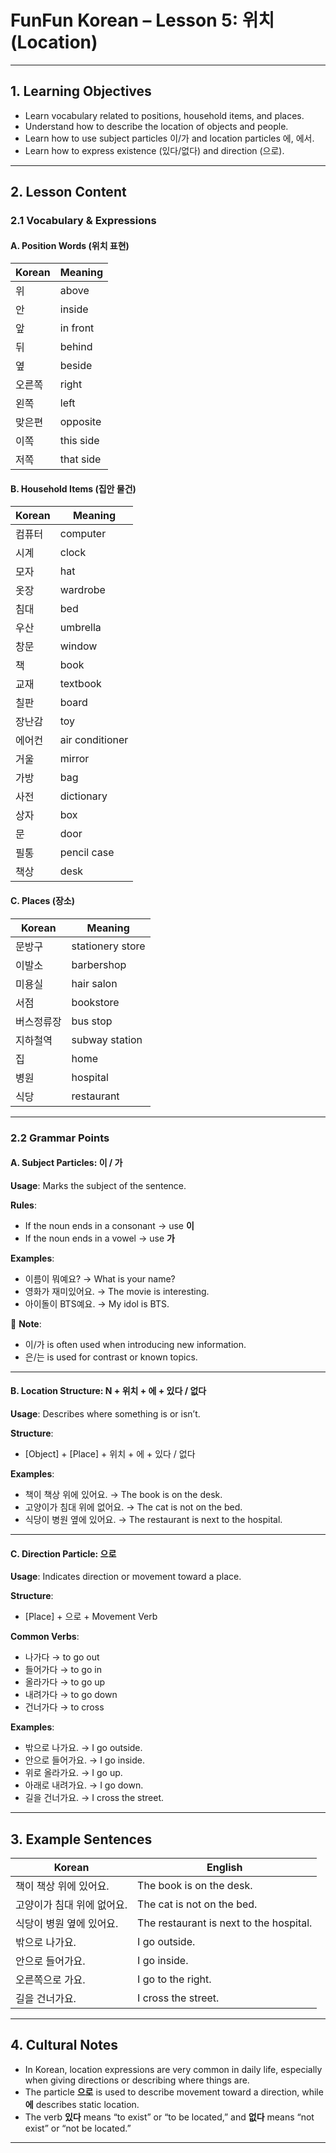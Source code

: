 # FunFun Korean – Lesson 5: 위치 (Location)

---

## 1. Learning Objectives  
- Learn vocabulary related to positions, household items, and places.  
- Understand how to describe the location of objects and people.  
- Learn how to use subject particles 이/가 and location particles 에, 에서.  
- Learn how to express existence (있다/없다) and direction (으로).  

---

## 2. Lesson Content

### 2.1 Vocabulary & Expressions

#### A. Position Words (위치 표현)

| Korean | Meaning |
|--------|---------|
| 위 | above |
| 안 | inside |
| 앞 | in front |
| 뒤 | behind |
| 옆 | beside |
| 오른쪽 | right |
| 왼쪽 | left |
| 맞은편 | opposite |
| 이쪽 | this side |
| 저쪽 | that side |

#### B. Household Items (집안 물건)

| Korean | Meaning |
|--------|---------|
| 컴퓨터 | computer |
| 시계 | clock |
| 모자 | hat |
| 옷장 | wardrobe |
| 침대 | bed |
| 우산 | umbrella |
| 창문 | window |
| 책 | book |
| 교재 | textbook |
| 칠판 | board |
| 장난감 | toy |
| 에어컨 | air conditioner |
| 거울 | mirror |
| 가방 | bag |
| 사전 | dictionary |
| 상자 | box |
| 문 | door |
| 필통 | pencil case |
| 책상 | desk |

#### C. Places (장소)

| Korean | Meaning |
|--------|---------|
| 문방구 | stationery store |
| 이발소 | barbershop |
| 미용실 | hair salon |
| 서점 | bookstore |
| 버스정류장 | bus stop |
| 지하철역 | subway station |
| 집 | home |
| 병원 | hospital |
| 식당 | restaurant |

---

### 2.2 Grammar Points

#### A. Subject Particles: 이 / 가

**Usage**: Marks the subject of the sentence.

**Rules**:
- If the noun ends in a consonant → use **이**  
- If the noun ends in a vowel → use **가**

**Examples**:
- 이름이 뭐예요? → What is your name?  
- 영화가 재미있어요. → The movie is interesting.  
- 아이돌이 BTS예요. → My idol is BTS.

📝 **Note**:  
- 이/가 is often used when introducing new information.  
- 은/는 is used for contrast or known topics.

---

#### B. Location Structure: N + 위치 + 에 + 있다 / 없다

**Usage**: Describes where something is or isn’t.

**Structure**:  
- [Object] + [Place] + 위치 + 에 + 있다 / 없다

**Examples**:
- 책이 책상 위에 있어요. → The book is on the desk.  
- 고양이가 침대 위에 없어요. → The cat is not on the bed.  
- 식당이 병원 옆에 있어요. → The restaurant is next to the hospital.

---

#### C. Direction Particle: 으로

**Usage**: Indicates direction or movement toward a place.

**Structure**:  
- [Place] + 으로 + Movement Verb

**Common Verbs**:
- 나가다 → to go out  
- 들어가다 → to go in  
- 올라가다 → to go up  
- 내려가다 → to go down  
- 건너가다 → to cross

**Examples**:
- 밖으로 나가요. → I go outside.  
- 안으로 들어가요. → I go inside.  
- 위로 올라가요. → I go up.  
- 아래로 내려가요. → I go down.  
- 길을 건너가요. → I cross the street.

---

## 3. Example Sentences

| Korean | English |
|--------|---------|
| 책이 책상 위에 있어요. | The book is on the desk. |
| 고양이가 침대 위에 없어요. | The cat is not on the bed. |
| 식당이 병원 옆에 있어요. | The restaurant is next to the hospital. |
| 밖으로 나가요. | I go outside. |
| 안으로 들어가요. | I go inside. |
| 오른쪽으로 가요. | I go to the right. |
| 길을 건너가요. | I cross the street. |

---

## 4. Cultural Notes

- In Korean, location expressions are very common in daily life, especially when giving directions or describing where things are.  
- The particle **으로** is used to describe movement toward a direction, while **에** describes static location.  
- The verb **있다** means “to exist” or “to be located,” and **없다** means “not exist” or “not be located.”

---
